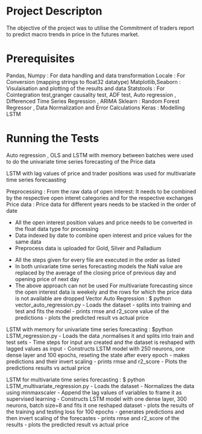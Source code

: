 # Project Descripton

The objective of the project was to utilise the Commitment of traders report to predict macro trends in price in the futures market. 

# Prerequisites

Pandas, Numpy : For data handling and data transformation
Locale : For Conversion (mapping strings to float32 datatype)
Matplotlib,Seaborn : Visulaisation and plotting of the results and data
Statstools : For Cointegration test,granger causality test, ADF test, Auto regression , Differenced Time Series Regression , ARIMA
Sklearn : Random Forest Regressor , Data Normalization and Error Calculations 
Keras : Modelling LSTM 

# Running the Tests

Auto regression , OLS and LSTM with memory between batches were used to do the univariate time series forecasting of the Price data

LSTM with lag values of price and trader positions was used for multivariate time series forecaasting

Preprocessing :
From the raw data of open interest: It needs to be combined by the respective open interet categories and for the respective exchanges
Price data : Price data for different years needs to be stacked in the order of date
- All the open interest position values and price needs to be converted in the float data type for processing
- Data indexed by date to combine open interest and price values for the same data
- Preprocess data is uploaded for Gold, Silver and Palladium

* All the steps given for every file are executed in the order as listed
* In both univariate time series forecasting models the NaN value are replaced by the average of the closing price of previous day and     opening price of next day
* The above approach can not be used For multivariate forecasting since the open interest data is weekely and the rows for which the       price data is not available are dropped
Vector Auto Regression : $ python vector_auto_regression.py
             - Loads the dataset
             - splits into training and test and fits the model
             - prints rmse and r2_score value of the predictions
             - plots the predicted result vs actual price
             
LSTM with memory for univariate time series forecasting : $python LSTM_regression.py
            - Loads the data ,normalises it and splits into train and test sets
            - Time steps for input are created and the dataset is reshaped with lagged values as input
            - Constructs LSTM model with 250 neurons, one dense layer and 100 epochs, reseting the state after every epoch
            - makes predictions and their invert scaling
            - prints rmse and r2_score
            - Plots the predictions results vs actual price
            
LSTM for multivariate time series forecasting : $ python LSTM_multivariate_regression.py
            - Loads the dataset
            - Normalizes the data using minmaxscaler
            - Append the lag values of variables to frame it as supervised learning
            - Constructs LSTM model with one dense layer, 300 neurons, batch size=8 and fits it one reshaped dataset
            - plots the results of the training and testing loss for 100 epochs
            - generates predictions and then invert scaling of the forecastes
            - prints rmse and r2_score of the results
            - plots the predicted result vs actual price
            
            

